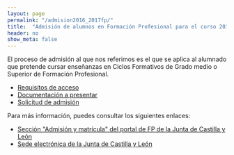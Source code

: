 ```yaml
---
layout: page
permalink: "/admision2016_2017fp/"
title:  "Admisión de alumnos en Formación Profesional para el curso 2016/2017"
header: no
show_meta: false
---
```


El proceso de admisión al que nos referimos es el que se aplica al alumnado que pretende cursar enseñanzas en Ciclos Formativos de Grado medio o Superior de Formación Profesional.

* [Requisitos de acceso](https://www.tramitacastillayleon.jcyl.es/web/jcyl/binarios/911/954/IAPA_1581_REQUISITOS%20ACCESI.pdf?blobheader=application%2Fpdf%3Bcharset%3DUTF-8&blobheadername1=Cache-Control&blobheadername2=Expires&blobheadername3=Site&blobheadervalue1=no-store%2Cno-cache%2Cmust-revalidate&blobheadervalue2=0&blobheadervalue3=Portal_Informador&blobnocache=true)
* [Documentación a presentar](https://www.tramitacastillayleon.jcyl.es/web/jcyl/binarios/252/995/IAPA_1581_DOC.pdf?blobheader=application%2Fpdf%3Bcharset%3DUTF-8&blobheadername1=Cache-Control&blobheadername2=Expires&blobheadername3=Site&blobheadervalue1=no-store%2Cno-cache%2Cmust-revalidate&blobheadervalue2=0&blobheadervalue3=Portal_Informador&blobnocache=true)
* [Solicitud de admisión](https://www.tramitacastillayleon.jcyl.es/web/jcyl/binarios/0/866/IAPA%201581%20SolicitudGradoMedioySuperior_v4.pdf?blobheader=application%2Fpdf%3Bcharset%3DUTF-8&blobheadername1=Cache-Control&blobheadername2=Expires&blobheadername3=Site&blobheadervalue1=no-store%2Cno-cache%2Cmust-revalidate&blobheadervalue2=0&blobheadervalue3=Portal_Informador&blobnocache=true)


Para más información, puedes consultar los siguientes enlaces:

* [Sección "Admisión y matrícula" del portal de FP de la Junta de Castilla y León](http://www.educa.jcyl.es/fp/es/admision-matricula)
* [Sede electrónica de la Junta de Castilla y León](https://www.tramitacastillayleon.jcyl.es/web/jcyl/AdministracionElectronica/es/Plantilla100DetalleFeed/1251181050732/Tramite/1284430664196/Tramite)

